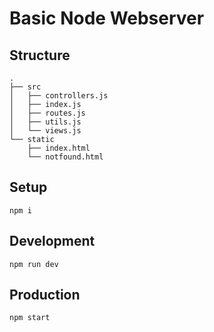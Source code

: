 # Basic Node Webserver

## Structure

```
.
├── src
│   ├── controllers.js
│   ├── index.js
│   ├── routes.js
│   ├── utils.js
│   └── views.js
└── static
    ├── index.html
    └── notfound.html
```

## Setup

```
npm i
```

## Development

```
npm run dev
```

## Production

```
npm start
```

